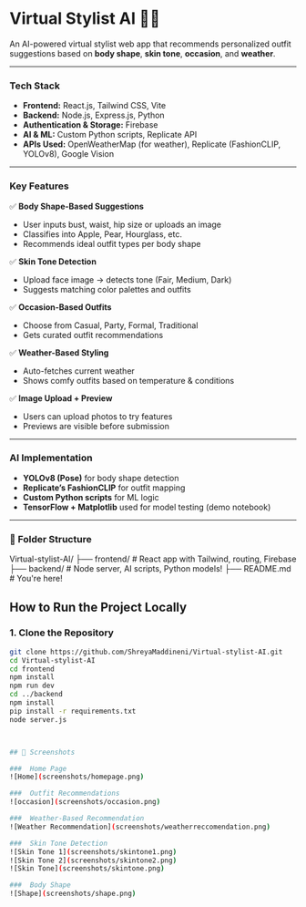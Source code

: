# Virtual Stylist AI 👗🧠

An AI-powered virtual stylist web app that recommends personalized outfit suggestions based on **body shape**, **skin tone**, **occasion**, and **weather**.

---

###  Tech Stack

- **Frontend:** React.js, Tailwind CSS, Vite
- **Backend:** Node.js, Express.js, Python
- **Authentication & Storage:** Firebase
- **AI & ML:** Custom Python scripts, Replicate API
- **APIs Used:** OpenWeatherMap (for weather), Replicate (FashionCLIP, YOLOv8), Google Vision

---

###  Key Features

✅ **Body Shape-Based Suggestions**
- User inputs bust, waist, hip size or uploads an image
- Classifies into Apple, Pear, Hourglass, etc.
- Recommends ideal outfit types per body shape

✅ **Skin Tone Detection**
- Upload face image → detects tone (Fair, Medium, Dark)
- Suggests matching color palettes and outfits

✅ **Occasion-Based Outfits**
- Choose from Casual, Party, Formal, Traditional
- Gets curated outfit recommendations

✅ **Weather-Based Styling**
- Auto-fetches current weather
- Shows comfy outfits based on temperature & conditions

✅ **Image Upload + Preview**
- Users can upload photos to try features
- Previews are visible before submission

---

###  AI Implementation

- **YOLOv8 (Pose)** for body shape detection
- **Replicate’s FashionCLIP** for outfit mapping
- **Custom Python scripts** for ML logic
- **TensorFlow + Matplotlib** used for model testing (demo notebook)

---

### 📁 Folder Structure
Virtual-stylist-AI/
├── frontend/ # React app with Tailwind, routing, Firebase
├── backend/ # Node server, AI scripts, Python models!
├── README.md # You're here!



##  How to Run the Project Locally

### 1. Clone the Repository

```bash
git clone https://github.com/ShreyaMaddineni/Virtual-stylist-AI.git
cd Virtual-stylist-AI
cd frontend
npm install
npm run dev
cd ../backend
npm install
pip install -r requirements.txt
node server.js



## 📸 Screenshots

###  Home Page
![Home](screenshots/homepage.png)

###  Outfit Recommendations
![occasion](screenshots/occasion.png)

###  Weather-Based Recommendation
![Weather Recommendation](screenshots/weatherreccomendation.png)

###  Skin Tone Detection
![Skin Tone 1](screenshots/skintone1.png)  
![Skin Tone 2](screenshots/skintone2.png)  
![Skin Tone](screenshots/skintone.png)

###  Body Shape
![Shape](screenshots/shape.png)



